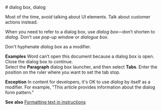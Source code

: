   ﻿# dialog box, dialog

Most of the time, avoid talking about UI elements. Talk about customer actions instead.

When you need to refer to a dialog box, use *dialog box*—don’t shorten to *dialog.* Don't use *pop-up window* or *dialogue box*.

Don't hyphenate *dialog box* as a modifier.

**Examples**
Word can’t open this document because a dialog box is open. Close the dialog box to continue.  
Select the **Paragraph** dialog box launcher, and then select **Tabs**. Enter the position on the ruler where you want to set the tab stop.  

**Exception** In content for developers, it's OK to use *dialog* by itself as a modifier. For example, "This article provides information about the dialog form pattern."

**See also** [Formatting text in instructions](/style-guide/procedures-instructions/formatting-text-in-instructions)
